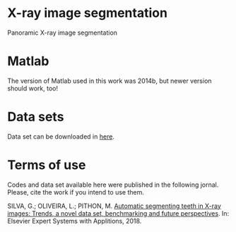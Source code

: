 # X-ray image segmentation
Panoramic X-ray image segmentation

# Matlab
The version of Matlab used in this work was 2014b, but newer version should work, too!

# Data sets
Data set can be downloaded in [here](https://drive.google.com/uc?id=1_bdWBnqKvD_l-A9v8gKJqLTBLCX48jBe&export=download).

# Terms of use
Codes and data set available here were published in the following jornal. Please, cite the work if you intend to use them.

SILVA, G.; OLIVEIRA, L.; PITHON, M. [Automatic segmenting teeth in X-ray images: Trends, a novel data set, benchmarking and future perspectives](https://www.sciencedirect.com/science/article/pii/S0957417418302252). In: Elsevier Expert Systems with Applitions, 2018.
